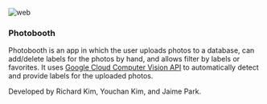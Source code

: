 ![web](https://user-images.githubusercontent.com/18225387/28537415-9cb80272-705f-11e7-8dd3-3487fd9e551b.png)

### Photobooth
Photobooth is an app in which the user uploads photos to a database, can add/delete labels for the photos by hand, and allows filter by labels or favorites. It uses [Google Cloud Computer Vision API](https://cloud.google.com/vision/) to automatically detect and provide labels for the uploaded photos.

Developed by Richard Kim, Youchan Kim, and Jaime Park.
